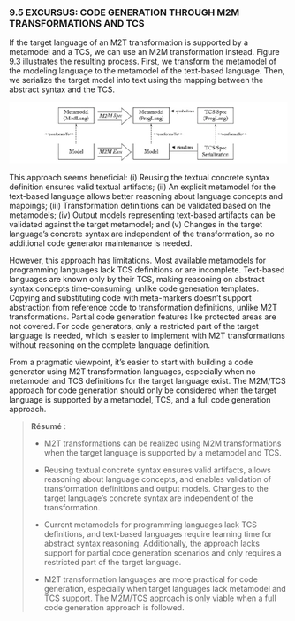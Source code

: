 ### 9.5 EXCURSUS: CODE GENERATION THROUGH M2M TRANSFORMATIONS AND TCS

If the target language of an M2T transformation is supported by a metamodel and a TCS, we can use an M2M transformation instead. Figure 9.3 illustrates the resulting process. First, we transform the metamodel of the modeling language to the metamodel of the text-based language. Then, we serialize the target model into text using the mapping between the abstract syntax and the TCS.

![Figure 9.3: Using TCS for code generation.](../09.%20CHAPTER%209%20Model-to-Text%20Transformations/Figures/Figure%209.3.png)

This approach seems beneficial: (i) Reusing the textual concrete syntax definition ensures valid textual artifacts; (ii) An explicit metamodel for the text-based language allows better reasoning about language concepts and mappings; (iii) Transformation definitions can be validated based on the metamodels; (iv) Output models representing text-based artifacts can be validated against the target metamodel; and (v) Changes in the target language’s concrete syntax are independent of the transformation, so no additional code generator maintenance is needed.

However, this approach has limitations. Most available metamodels for programming languages lack TCS definitions or are incomplete. Text-based languages are known only by their TCS, making reasoning on abstract syntax concepts time-consuming, unlike code generation templates. Copying and substituting code with meta-markers doesn’t support abstraction from reference code to transformation definitions, unlike M2T transformations. Partial code generation features like protected areas are not covered. For code generators, only a restricted part of the target language is needed, which is easier to implement with M2T transformations without reasoning on the complete language definition.

From a pragmatic viewpoint, it’s easier to start with building a code generator using M2T transformation languages, especially when no metamodel and TCS definitions for the target language exist. The M2M/TCS approach for code generation should only be considered when the target language is supported by a metamodel, TCS, and a full code generation approach.

> **Résumé** :
> 
> * M2T transformations can be realized using M2M transformations when the target language is supported by a metamodel and TCS.
> 
> * Reusing textual concrete syntax ensures valid artifacts, allows reasoning about language concepts, and enables validation of transformation definitions and output models. Changes to the target language’s concrete syntax are independent of the transformation.
> 
> * Current metamodels for programming languages lack TCS definitions, and text-based languages require learning time for abstract syntax reasoning. Additionally, the approach lacks support for partial code generation scenarios and only requires a restricted part of the target language.
> 
> * M2T transformation languages are more practical for code generation, especially when target languages lack metamodel and TCS support. The M2M/TCS approach is only viable when a full code generation approach is followed.